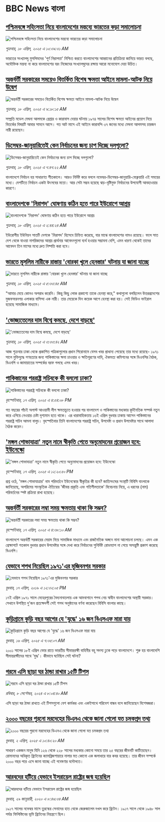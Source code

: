 # BBC News বাংলা## [পশ্চিমবঙ্গে সহিংসতা নিয়ে বাংলাদেশের মন্তব্যে ভারতের কড়া সমালোচনা](https://www.bbc.com/bengali/articles/cy0ykvw5lkro?at_campaign=githubrss)![পশ্চিমবঙ্গে সহিংসতা নিয়ে বাংলাদেশের মন্তব্যে ভারতের কড়া সমালোচনা](https://ichef.bbci.co.uk/ace/standard/240/cpsprodpb/c4e4/live/4ff3f620-1c38-11f0-b1b3-7358f8d35a35.jpg)_শুক্রবার, ১৮ এপ্রিল, ২০২৫ এ ১০:৩৯:৩১ AM_ভারতের সংখ্যালঘু মুসলিমদের 'পূর্ণ নিরাপত্তা' নিশ্চিত করতে বাংলাদেশের আহ্বানের প্রতিক্রিয়া জানিয়ে ভারত বলছে, অযৌক্তিক মন্তব্য না করে বাংলাদেশের বরং নিজেদের সংখ্যালঘুদের রক্ষায় আরো মনোযোগ দেয়া উচিত।## [অন্তর্বর্তী সরকারের সময়েও বিতর্কিত বিশেষ ক্ষমতা আইনে মামলা-আটক নিয়ে উদ্বেগ](https://www.bbc.com/bengali/articles/czx1n569d44o?at_campaign=githubrss)![অন্তর্বর্তী সরকারের সময়েও বিতর্কিত বিশেষ ক্ষমতা আইনে মামলা-আটক নিয়ে উদ্বেগ](https://ichef.bbci.co.uk/ace/standard/240/cpsprodpb/e878/live/59e412d0-1bc2-11f0-a455-cf1d5f751d2f.jpg)_শুক্রবার, ১৮ এপ্রিল, ২০২৫ এ ৯:১৮:১৫ AM_সম্প্রতি মডেল মেঘনা আলমকে গ্রেপ্তার ও কারাবাস দেয়ার ঘটনায় ১৯৭৪ সালের বিশেষ ক্ষমতা আইনের প্রয়োগ নিয়ে বিতর্কের বিষয়টি আবার সামনে আসে। গত আট মাসে এই আইনে কারাবন্দি ৩৭ জনের মধ্যে মেঘনা আলমসহ চারজন নারী রয়েছেন।## [ডিসেম্বর-জানুয়ারিতেই কেন নির্বাচনের জন্য চাপ দিচ্ছে দলগুলো?](https://www.bbc.com/bengali/articles/cqj4wldelx0o?at_campaign=githubrss)![ডিসেম্বর-জানুয়ারিতেই কেন নির্বাচনের জন্য চাপ দিচ্ছে দলগুলো?](https://ichef.bbci.co.uk/ace/standard/240/cpsprodpb/3240/live/f8fd8ab0-1b98-11f0-b1b3-7358f8d35a35.jpg)_শুক্রবার, ১৮ এপ্রিল, ২০২৫ এ ৭:৪৭:২২ AM_বাংলাদেশে নির্বাচন হয় সাধারণত শীতকালে। আরও নির্দিষ্ট করে বললে নভেম্বর-ডিসেম্বর-জানুয়ারি-ফেব্রুয়ারি এই সময়ের মধ্যে। দেশটিতে নির্বাচন একটা উৎসবের মতো। আর সেটা সম্ভব হয়েছে ঝড়-বৃষ্টিমুক্ত নির্বাচনের উপযোগী আবহাওয়ার কারণে।## [বাংলাদেশকে 'নিরাপদ' ঘোষণায় কঠিন হতে পারে ইউরোপে আশ্রয়](https://www.bbc.com/bengali/articles/cddemd7004mo?at_campaign=githubrss)![বাংলাদেশকে 'নিরাপদ' ঘোষণায় কঠিন হতে পারে ইউরোপে আশ্রয়](https://ichef.bbci.co.uk/ace/standard/240/cpsprodpb/46b2/live/6e9f6be0-1b84-11f0-8a1e-3ff815141b98.jpg)_শুক্রবার, ১৮ এপ্রিল, ২০২৫ এ ২:৪৪:২৪ AM_ইউরোপীয় ইউনিয়ন সাতটি দেশকে 'নিরাপদ' হিসেবে চিহ্নিত করেছে, যার মাঝে বাংলাদেশের নামও রয়েছে। ফলে সাত দেশ থেকে যাওয়া নাগরিকদের আশ্রয় প্রার্থনার আবেদনগুলো ব্যর্থ হওয়ার সম্ভাবনা বেশি, এমন ধারণা থেকেই তাদের আবেদন তিন মাসের মধ্যে দ্রুত নিষ্পত্তি করা হবে।## [ভারতে মুসলিম নারীকে রাস্তায় 'বোরকা খুলে হেনস্তার' ঘটনায় যা জানা যাচ্ছে](https://www.bbc.com/bengali/articles/cpvrlw9g09xo?at_campaign=githubrss)![ভারতে মুসলিম নারীকে রাস্তায় 'বোরকা খুলে হেনস্তার' ঘটনায় যা জানা যাচ্ছে](https://ichef.bbci.co.uk/ace/standard/240/cpsprodpb/35e7/live/6af00700-1b59-11f0-8a1e-3ff815141b98.jpg)_শুক্রবার, ১৮ এপ্রিল, ২০২৫ এ ৫:৩৩:৪৫ AM_"আমার মেয়ে কোনও অপরাধ করেনি। কিন্তু কিছু লোক প্রকাশ্যে তাকে হেনস্থা করে," কথাগুলো বলছিলেন উত্তরপ্রদেশের মুজফফরনগর এলাকার বাসিন্দা এক নারী। তার মেয়েকে দিন কয়েক আগে হেনস্থা করা হয়। সেই ভিডিও ভাইরাল হয়েছে সামাজিক মাধ্যমে।## ['ভোজ্যতেলের দাম বিশ্বে কমছে, দেশে বাড়ছে'](https://www.bbc.com/bengali/articles/cx25d59gnxgo?at_campaign=githubrss)!['ভোজ্যতেলের দাম বিশ্বে কমছে, দেশে বাড়ছে'](https://ichef.bbci.co.uk/ace/standard/240/cpsprodpb/cf0b/live/e2610700-1c01-11f0-9176-6d6bc4e392f2.jpg)_শুক্রবার, ১৮ এপ্রিল, ২০২৫ এ ৩:৩৩:৪২ AM_আজ শুক্রবার ঢাকা থেকে প্রকাশিত পত্রিকাগুলোর প্রধান শিরোনামে যেসব খবর প্রাধান্য পেয়েছে তার মধ্যে রয়েছে- ১৯৭১ সালে মুক্তিযুদ্ধে গণহত্যার জন্য পাকিস্তানের ক্ষমা চাওয়ার ও ক্ষতিপূরণের দাবি, ঐকমত্য কমিশনের সঙ্গে বিএনপির বৈঠক, বিএনপি ও জামায়াতের সম্পর্কের বরফ গলছে এসব খবর।## [পাকিস্তানের পররাষ্ট্র সচিবকে কী বললো ঢাকা?](https://www.bbc.com/bengali/articles/c2dendw0ryko?at_campaign=githubrss)![পাকিস্তানের পররাষ্ট্র সচিবকে কী বললো ঢাকা?](https://ichef.bbci.co.uk/ace/standard/240/cpsprodpb/3440/live/e95e86e0-1ba7-11f0-aca1-157ab1c37c99.jpg)_বৃহস্পতিবার, ১৭ এপ্রিল, ২০২৫ এ ৪:৫৪:০৮ PM_গত বছরের পাঁচই অগাস্ট আওয়ামী লীগ ক্ষমতাচ্যুত হওয়ার পর বাংলাদেশ ও পাকিস্তানের মধ্যকার কূটনৈতিক সম্পর্ক নতুন করে এগিয়ে নেওয়ার চেষ্টা দৃশ্যমান হতে থাকে। এর ধারাবাহিকতায় ১৬ই এপ্রিল বুধবার ঢাকায় আসেন পাকিস্তানের পররাষ্ট্র সচিব আমনা বালুচ। বৃহস্পতিবার তিনি বাংলাদেশের পররাষ্ট্র সচিব, উপদেষ্টা ও প্রধান উপদেষ্টার সাথে আলাদা বৈঠক করেন।## ['মঙ্গল শোভাযাত্রা' নতুন নামে স্বীকৃতি পেতে অনুমোদনের প্রয়োজন হবে: ইউনেস্কো](https://www.bbc.com/bengali/articles/c74n9p445zko?at_campaign=githubrss)!['মঙ্গল শোভাযাত্রা' নতুন নামে স্বীকৃতি পেতে অনুমোদনের প্রয়োজন হবে: ইউনেস্কো](https://ichef.bbci.co.uk/ace/standard/240/cpsprodpb/471a/live/dafb9fa0-1b81-11f0-b1b3-7358f8d35a35.jpg)_বৃহস্পতিবার, ১৭ এপ্রিল, ২০২৫ এ ১২:২০:৫০ PM_প্রশ্ন ওঠে, 'মঙ্গল শোভাযাত্রার' নাম পরিবর্তনে ইউনেস্কোর স্বীকৃতির কী হবে? জাতিসংঘের সংস্থাটি বিবিসি বাংলাকে জানিয়েছে, অপরিমেয় সাংস্কৃতিক ঐতিহ্যের 'জীবন্ত প্রকৃতি এবং গতিশীলতাকে' বিবেচনায় নিয়ে, এ ধরনের (নাম) পরিবর্তনের স্পষ্ট প্রক্রিয়া রাখা হয়েছে।## [অন্তর্বর্তী সরকারের লম্বা সময় ক্ষমতায় থাকা কি সম্ভব?](https://www.bbc.com/bengali/articles/ce8g6zl26kno?at_campaign=githubrss)![অন্তর্বর্তী সরকারের লম্বা সময় ক্ষমতায় থাকা কি সম্ভব?](https://ichef.bbci.co.uk/ace/standard/240/cpsprodpb/2e68/live/04470790-1afc-11f0-b731-c780c85cb550.jpg)_বৃহস্পতিবার, ১৭ এপ্রিল, ২০২৫ এ ৪:৩৮:১০ AM_বাংলাদেশে অন্তর্বর্তী সরকারের মেয়াদ নিয়ে সামাজিক মাধ্যমে এবং রাজনৈতিক অঙ্গনে নানা আলোচনা চলছে। এমন এক প্রেক্ষাপটে গতকাল বুধবার প্রধান উপদেষ্টার সঙ্গে দেখা করে নির্বাচনের সুনির্দিষ্ট রোডম্যাপ না পেয়ে অসন্তুষ্টি প্রকাশ করেছে বিএনপি।## [যেভাবে শপথ নিয়েছিল ১৯৭১'এর মুজিবনগর সরকার](https://www.bbc.com/bengali/news-47960466?at_campaign=githubrss)![যেভাবে শপথ নিয়েছিল ১৯৭১'এর মুজিবনগর সরকার](https://ichef.bbci.co.uk/ace/standard/240/cpsprodpb/A5EE/production/_106487424_23c53e95-3314-4bf2-8f8d-461c4a3eca3d.jpg)_বুধবার, ১৭ এপ্রিল, ২০১৯ এ ১২:৩২:০৫ PM_১৭ই এপ্রিল ১৯৭১ সালে মেহেরপুরের বৈদ্যনাথতলায় এক আমবাগানে শপথ নেয় স্বাধীন বাংলাদেশের অস্থায়ী সরকার। সেখানে উপস্থিত দু'জন প্রত্যক্ষদর্শী সেই শপথ অনুষ্ঠানের বর্ণনা করেছেন বিবিসি বাংলার কাছে।## [কুড়িগ্রামে কুড়ি বছর আগের যে 'যুদ্ধে' ১৬ জন বিএসএফ মারা যায়](https://www.bbc.com/bengali/articles/c4g7z0wjz00o?at_campaign=githubrss)![কুড়িগ্রামে কুড়ি বছর আগের যে 'যুদ্ধে' ১৬ জন বিএসএফ মারা যায়](https://ichef.bbci.co.uk/ace/standard/240/cpsprodpb/ea92/live/7b1901c0-1a8e-11f0-8a1e-3ff815141b98.jpg)_বুধবার, ১৬ এপ্রিল, ২০২৫ এ ৭:৩৫:০৭ AM_২০০১ সালের ১৮ই এপ্রিল ভোর রাতে ভারতীয় সীমান্তরক্ষী বাহিনীর বহু সদস্য ঢুকে পড়ে বাংলাদেশে। শুরু হয় বাংলাদেশি সীমান্তরক্ষীদের সাথে 'যুদ্ধ'। কীভাবে ঘটেছিল সেই ঘটনা?## [গরমে এসি ছাড়া ঘর ঠান্ডা রাখার ১৫টি টিপস](https://www.bbc.com/bengali/articles/c4n1n0n0re8o?at_campaign=githubrss)![গরমে এসি ছাড়া ঘর ঠান্ডা রাখার ১৫টি টিপস](https://ichef.bbci.co.uk/ace/standard/240/cpsprodpb/20df/live/4ff9c200-1359-11ef-99fd-a7e7c6acfe47.jpg)_রবিবার, ৮ সেপ্টেম্বর, ২০২৪ এ ৮:০৪:৪০ AM_এসি ছাড়া ঘর ঠান্ডা রাখতে এই টিপসগুলো বেশ কার্যকর এবং একইসাথে পরিবেশ বান্ধব বলে জানিয়েছেন বিশেষজ্ঞরা।## [২০০০ বছরের পুরনো মরদেহের ডিএনএ থেকে জানা গেলো যত চমকপ্রদ তথ্য](https://www.bbc.com/bengali/articles/cerlx12d9j1o?at_campaign=githubrss)![২০০০ বছরের পুরনো মরদেহের ডিএনএ থেকে জানা গেলো যত চমকপ্রদ তথ্য](https://ichef.bbci.co.uk/ace/standard/240/cpsprodpb/83e0/live/0f3687e0-a094-11ee-b9a7-c91b9dfa91e5.jpg)_বুধবার, ২ এপ্রিল, ২০২৫ এ ১০:৪০:২০ AM_সাধারণ একজন মানুষ যিনি ১২৬ থেকে ২২৮ সালের মধ্যকার কোনো সময়ে তার ২৫ বছরের জীবনটি কাটিয়েছেন। রোমানদের অধিকৃত ব্রিটেনের ক্যামব্রিজশায়ারে নালার মত কোনো এক জলাধারে যার কবর হয়েছে। তার জীবন সম্পর্কে ২০০০ বছর পরে এসে জানা যাচ্ছে এই গবেষণার বদৌলতে।## [আরবদের হটিয়ে যেভাবে ইসরায়েল রাষ্ট্রের জন্ম হয়েছিল](https://www.bbc.com/bengali/news-40351128?at_campaign=githubrss)![আরবদের হটিয়ে যেভাবে ইসরায়েল রাষ্ট্রের জন্ম হয়েছিল](https://ichef.bbci.co.uk/ace/standard/240/cpsprodpb/E823/production/_96572495_615c50f6-ef2a-4927-81d7-abe707054460.jpg)_বুধবার, ২৯ জানুয়ারী, ২০২০ এ ৮:৪৬:৩৪ AM_১৯১৭ সালের নভেম্বর মাসে তুরস্কের সেনাদের হাত থেকে জেরুজালেম দখল করে ব্রিটেন। ১৯১৭ সালে থেকে ১৯৪৮ সাল পর্যন্ত ফিলিস্তিনের ভূমি ব্রিটেনের নিয়ন্ত্রণে ছিল।